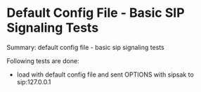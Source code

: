 # Default Config File - Basic SIP Signaling Tests #

Summary: default config file - basic sip signaling tests

Following tests are done:

  * load with default config file and sent OPTIONS with sipsak to sip:127.0.0.1